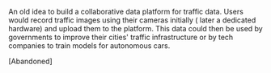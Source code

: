 An old idea to build a collaborative data platform for traffic data. Users would record traffic images using their cameras initially ( later a dedicated hardware) and upload them to the platform. This data could then be used by governments to improve their cities' traffic infrastructure or by tech companies to train models for autonomous cars.

[Abandoned]

